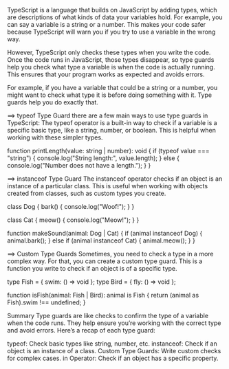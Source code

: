 TypeScript is a language that builds on JavaScript by adding types, which are descriptions of what kinds of data your variables hold. For example, you can say a variable is a string or a number. This makes your code safer because TypeScript will warn you if you try to use a variable in the wrong way.

However, TypeScript only checks these types when you write the code. Once the code runs in JavaScript, those types disappear, so type guards help you check what type a variable is when the code is actually running. This ensures that your program works as expected and avoids errors.

For example, if you have a variable that could be a string or a number, you might want to check what type it is before doing something with it. Type guards help you do exactly that.

==> typeof Type Guard
there are a few main ways to use type guards in TypeScript:
The typeof operator is a built-in way to check if a variable is a specific basic type, like a string, number, or boolean. This is helpful when working with these simpler types.

function printLength(value: string | number): void {
  if (typeof value === "string") {
    console.log("String length:", value.length);
  } else {
    console.log("Number does not have a length.");
  }
}


==> instanceof Type Guard
The instanceof operator checks if an object is an instance of a particular class. This is useful when working with objects created from classes, such as custom types you create.

class Dog {
  bark() {
    console.log("Woof!");
  }
}

class Cat {
  meow() {
    console.log("Meow!");
  }
}

function makeSound(animal: Dog | Cat) {
  if (animal instanceof Dog) {
    animal.bark();
  } else if (animal instanceof Cat) {
    animal.meow();
  }
}

==>  Custom Type Guards
Sometimes, you need to check a type in a more complex way. For that, you can create a custom type guard. This is a function you write to check if an object is of a specific type.

type Fish = { swim: () => void };
type Bird = { fly: () => void };

function isFish(animal: Fish | Bird): animal is Fish {
  return (animal as Fish).swim !== undefined;
}


Summary
Type guards are like checks to confirm the type of a variable when the code runs. They help ensure you’re working with the correct type and avoid errors. Here’s a recap of each type guard:

typeof: Check basic types like string, number, etc.
instanceof: Check if an object is an instance of a class.
Custom Type Guards: Write custom checks for complex cases.
in Operator: Check if an object has a specific property.

